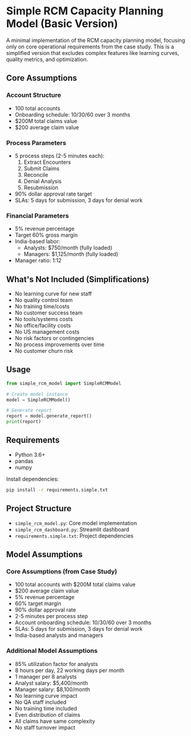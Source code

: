 # Simple RCM Capacity Planning Model (Basic Version)

A minimal implementation of the RCM capacity planning model, focusing only on core operational requirements from the case study. This is a simplified version that excludes complex features like learning curves, quality metrics, and optimization.

## Core Assumptions

### Account Structure
- 100 total accounts
- Onboarding schedule: 10/30/60 over 3 months
- $200M total claims value
- $200 average claim value

### Process Parameters
- 5 process steps (2-5 minutes each):
  1. Extract Encounters
  2. Submit Claims
  3. Reconcile
  4. Denial Analysis
  5. Resubmission
- 90% dollar approval rate target
- SLAs: 5 days for submission, 3 days for denial work

### Financial Parameters
- 5% revenue percentage
- Target 60% gross margin
- India-based labor:
  - Analysts: $750/month (fully loaded)
  - Managers: $1,125/month (fully loaded)
- Manager ratio: 1:12

## What's Not Included (Simplifications)
- No learning curve for new staff
- No quality control team
- No training time/costs
- No customer success team
- No tools/systems costs
- No office/facility costs
- No US management costs
- No risk factors or contingencies
- No process improvements over time
- No customer churn risk

## Usage

```python
from simple_rcm_model import SimpleRCMModel

# Create model instance
model = SimpleRCMModel()

# Generate report
report = model.generate_report()
print(report)
```

## Requirements
- Python 3.6+
- pandas
- numpy

Install dependencies:
```bash
pip install -r requirements.simple.txt
```

## Project Structure

- `simple_rcm_model.py`: Core model implementation
- `simple_rcm_dashboard.py`: Streamlit dashboard
- `requirements.simple.txt`: Project dependencies

## Model Assumptions

### Core Assumptions (from Case Study)
- 100 total accounts with $200M total claims value
- $200 average claim value
- 5% revenue percentage
- 60% target margin
- 90% dollar approval rate
- 2-5 minutes per process step
- Account onboarding schedule: 10/30/60 over 3 months
- SLAs: 5 days for submission, 3 days for denial work
- India-based analysts and managers

### Additional Model Assumptions
- 85% utilization factor for analysts
- 8 hours per day, 22 working days per month
- 1 manager per 8 analysts
- Analyst salary: $5,400/month
- Manager salary: $8,100/month
- No learning curve impact
- No QA staff included
- No training time included
- Even distribution of claims
- All claims have same complexity
- No staff turnover impact 